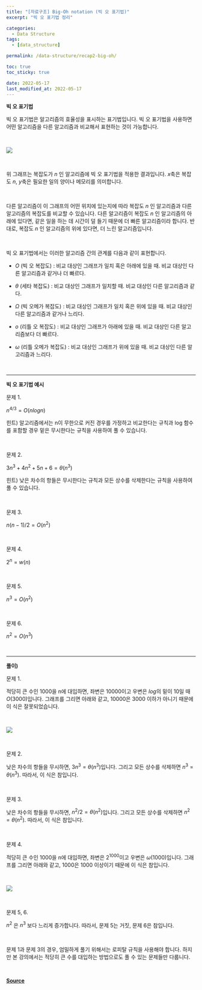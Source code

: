 ```yaml
---
title: "[자료구조] Big-Oh notation (빅 오 표기법)"
excerpt: "빅 오 표기법 정리"

categories:
  - Data Structure
tags:
  - [data_structure]

permalink: /data-structure/recap2-big-oh/

toc: true
toc_sticky: true

date: 2022-05-17
last_modified_at: 2022-05-17
---
```


**빅 오 표기법**


빅 오 표기법은 알고리즘의 효율성을 표시하는 표기법입니다. 빅 오 표기법을 사용하면 어떤 알고리즘을 다른 알고리즘과 비교해서 표현하는 것이 가능합니다.

 <br>

![](https://cphinf.pstatic.net/mooc/20210525_284/1621921589246JLuBn_PNG/mceclip0.png)

 <br>

위 그래프는 복잡도가 $n$ 인 알고리즘에 빅 오 표기법을 적용한 결과입니다. $x$축은 복잡도 $n$, $y$축은 필요한 일의 양이나 메모리를 의미합니다.

 <br>

다른 알고리즘이 이 그래프의 어떤 위치에 있는지에 따라 복잡도 $n$ 인 알고리즘과 다른 알고리즘의 복잡도를 비교할 수 있습니다. 다른 알고리즘이 복잡도 $n$ 인 알고리즘의 아래에 있다면, 같은 일을 하는 데 시간이 덜 들기 때문에 더 빠른 알고리즘이라 합니다. 반대로, 복잡도 $n$ 인 알고리즘의 위에 있다면, 더 느린 알고리즘입니다.

 <br>

빅 오 표기법에서는 이러한 알고리즘 간의 관계를 다음과 같이 표현합니다.

- $O$ (빅 오 복잡도) : 비교 대상인 그래프가 일치 혹은 아래에 있을 때. 비교 대상인 다른 알고리즘과 같거나 더 빠르다.

- $θ$ (세타 복잡도) : 비교 대상인 그래프가 일치할 때. 비교 대상인 다른 알고리즘과 같다.

- $Ω$ (빅 오메가 복잡도) : 비교 대상인 그래프가 일치 혹은 위에 있을 때. 비교 대상인 다른 알고리즘과 같거나 느리다.

- $o$ (리틀 오 복잡도) : 비교 대상인 그래프가 아래에 있을 때. 비교 대상인 다른 알고리즘보다 더 빠르다.

- $ω$ (리틀 오메가 복잡도) : 비교 대상인 그래프가 위에 있을 때. 비교 대상인 다른 알고리즘과 느리다.

<br>
<HR>

**빅 오 표기법 예시**


문제 1.

$n^{4/3} = O(nlogn)$

힌트) 알고리즘에서는 n이 무한으로 커진 경우를 가정하고 비교한다는 규칙과 log 함수를 포함할 경우 밑은 무시한다는 규칙을 사용하여 풀 수 있습니다.

 <br>

문제 2.

$3n^3 + 4n^2 + 5n + 6 = θ(n^3)$

힌트) 낮은 차수의 항들은 무시한다는 규칙과 모든 상수를 삭제한다는 규칙을 사용하여 풀 수 있습니다.

 <br>

문제 3.

$n(n-1)/2 = O(n^2)$

 <br>

문제 4.

$2^n = w(n)$

 <br>

문제 5.

$n^3 = O(n^2)$

 <br>

문제 6.

$n^2 = O(n^3)$

 <br>
 <HR>

**풀이)**


문제 1.

적당히 큰 수인 1000을 n에 대입하면, 좌변은 10000이고 우변은 $log$의 밑이 10일 때 $O(3000)$입니다. 그래프를 그리면 아래와 같고, 10000은 3000 이하가 아니기 때문에 이 식은 잘못되었습니다.

<br>

![](https://cphinf.pstatic.net/mooc/20210525_250/1621922217702RNvY9_PNG/mceclip0.png)

<br>

문제 2.

낮은 차수의 항들을 무시하면, $3n^3 = θ(n^3)$입니다. 그리고 모든 상수를 삭제하면 $n^3​ = θ(n^3)$. 따라서, 이 식은 참입니다.

 <br>

문제 3.

낮은 차수의 항들을 무시하면, $n^2/2 = θ(n^2)$입니다. 그리고 모든 상수를 삭제하면 $n^2​​ = θ(n^2)$. 따라서, 이 식은 참입니다.

 <br>

문제 4.

적당히 큰 수인 1000을 n에 대입하면, 좌변은 $2^{1000}$이고 우변은 $ω(1000)$입니다. 그래프를 그리면 아래와 같고, 1000은 1000 이상이기 때문에 이 식은 참입니다.

<br>

![](https://cphinf.pstatic.net/mooc/20210525_110/1621922362055Wlxcm_PNG/mceclip1.png)

<br>

문제 5, 6.

$n^2$ 은 $n^3$ 보다 느리게 증가합니다. 따라서, 문제 5는 거짓, 문제 6은 참입니다.

 <br>

문제 1과 문제 3의 경우, 엄밀하게 풀기 위해서는 로피탈 규칙을 사용해야 합니다. 하지만 본 강의에서는 적당히 큰 수를 대입하는 방법으로도 풀 수 있는 문제들만 다룹니다.

<br>

[**Source**](https://www.boostcourse.org/cs204/joinLectures/145114)
